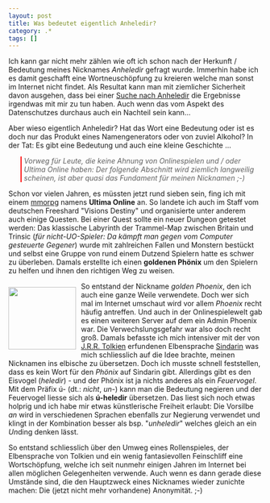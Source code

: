 ```yaml
---
layout: post
title: Was bedeutet eigentlich Anheledir?
category: .*
tags: []
---
```

<p>
Ich kann gar nicht mehr z&auml;hlen wie oft ich schon nach der Herkunft / Bedeutung meines Nicknames <em>Anheledir</em> gefragt wurde. Immerhin habe ich es damit geschafft eine Wortneusch&ouml;pfung zu kreieren&nbsp;welche man sonst im Internet nicht findet. Als Resultat kann man mit ziemlicher Sicherheit davon ausgehen, dass bei einer <a href="http://search.live.com/results.aspx?q=anheledir&amp;mkt=en-us&amp;FORM=LIVSOP">Suche nach Anheledir</a> die Ergebnisse irgendwas mit mir zu tun haben. Auch wenn das vom Aspekt des Datenschutzes durchaus auch ein Nachteil sein kann... 
</p>
<p>
Aber wieso eigentlich Anheledir? Hat das Wort eine Bedeutung oder ist es doch nur das Produkt eines Namengenerators oder von zuviel Alkohol? In der Tat: Es gibt eine Bedeutung und auch eine kleine Geschichte ... 
</p>
<blockquote dir="ltr" style="padding-left: 5px; border-left: red 2px solid; margin-right: 0px">
	<p>
	<em>Vorweg f&uuml;r Leute, die keine Ahnung von Onlinespielen und / oder Ultima Online haben: Der folgende Abschnitt wird ziemlich langweilig scheinen, ist aber quasi das Fundament f&uuml;r meinen Nicknamen ;-)</em> 
	</p>
</blockquote>
<p>
Schon vor vielen Jahren, es m&uuml;ssten jetzt rund sieben sein, fing ich mit einem <a href="http://de.wikipedia.org/wiki/Mmorpg">mmorpg</a> namens <strong>Ultima Online</strong> an. So landete ich auch im Staff vom deutschen Freeshard &quot;Visions Destiny&quot; und organisierte unter anderem auch einige Questen. Bei einer Quest sollte ein neuer Dungeon getestet werden: Das klassische Labyrinth der Trammel-Map zwischen Britain und Trinsic (<em>f&uuml;r nicht-UO-Spieler: Da k&auml;mpft man gegen vom Computer gesteuerte Gegener</em>)&nbsp;wurde mit zahlreichen Fallen und Monstern best&uuml;ckt und selbst eine Gruppe von rund einem Dutzend Spielern hatte es schwer zu &uuml;berleben. Damals erstellte ich einen <strong>goldenen Ph&ouml;nix</strong> um den Spielern zu helfen und ihnen den richtigen Weg zu weisen. 
</p>
<p>
<img style="float: left; margin: 10px 10px 10px 0px; width: 134px; height: 124px" src="http://anheledirwp.blob.core.windows.net/wordpress/2007/08/Critter_Phoenix.jpg" border="0" alt="" width="134" height="124" />So entstand der Nickname <em>golden Phoenix</em>, den ich auch eine ganze Weile&nbsp;verwendete. Doch wer sich mal im Internet umschaut wird vor allem <em>Phoenix</em> recht h&auml;ufig antreffen. Und auch in der Onlinespielewelt gab es einen weiteren Server auf dem ein Admin Phoenix war. Die Verwechslungsgefahr war also doch recht gro&szlig;. Damals befasste ich mich intensiver mit der von <a href="http://de.wikipedia.org/wiki/J._R._R._Tolkien">J.R.R. Tolkien</a> erfundenen Elbensprache <a href="http://de.wikipedia.org/wiki/Sindarin#Sindarin">Sindarin</a> was mich schliesslich auf die Idee brachte, meinen Nicknamen ins elbische zu &uuml;bersetzen. Doch ich musste schnell feststellen, dass es kein Wort f&uuml;r den&nbsp;<em>Ph&ouml;nix</em> auf&nbsp;Sindarin gibt. Allerdings gibt es den Eisvogel (<em>heledir</em>) - und der Ph&ouml;nix ist ja nichts anderes als ein <em>Feuervogel</em>. Mit dem Pr&auml;fix &uacute;- (dt.: <em>nicht</em>, <em>un-</em>) kann man die Bedeutung negieren und der Feuervogel liesse sich als <strong>&uacute;-heledir</strong> &uuml;bersetzen. Das liest sich noch etwas holprig und ich habe mir etwas k&uuml;nstlerische Freiheit erlaubt: Die Vorsilbe <em>an</em> wird in verschiedenen Sprachen ebenfalls zur Negierung verwendet und klingt in der Kombination besser als bsp. &quot;<em>unheledir</em>&quot; welches gleich an ein <em>Un</em>ding denken l&auml;sst. 
</p>
<p>
So entstand schliesslich &uuml;ber den Umweg eines Rollenspieles, der Elbensprache von Tolkien und ein wenig fantasievollen Feinschliff eine Wortsch&ouml;pfung, welche ich seit nunmehr einigen Jahren im Internet bei allen m&ouml;glichen Gelegenheiten verwende. Auch wenn es dann gerade diese Umst&auml;nde sind, die den Hauptzweck eines Nicknames wieder zunichte machen: Die (jetzt nicht mehr vorhandene) Anonymit&auml;t. ;-) 
</p>
